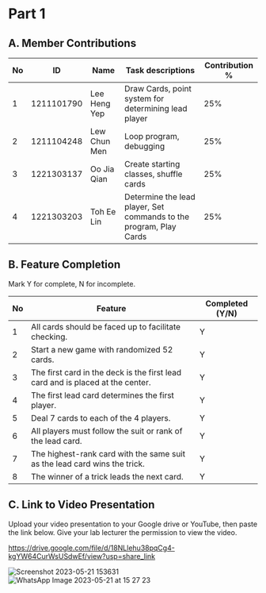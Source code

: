 # Part 1

## A. Member Contributions

No | ID         | Name             | Task descriptions                                                  | Contribution %
-- | ---------- | ---------------- | ------------------------------------------------------------------ | --------------
1  | 1211101790 | Lee Heng Yep     | Draw Cards, point system for determining lead player               | 25%
2  | 1211104248 | Lew Chun Men     | Loop program, debugging                                            | 25%
3  | 1221303137 | Oo Jia Qian      | Create starting classes, shuffle cards                             | 25%
4  | 1221303203 | Toh Ee Lin       | Determine the lead player, Set commands to the program, Play Cards | 25%
                                   

## B. Feature Completion

Mark Y for complete, N for incomplete.

No | Feature                                                                         | Completed (Y/N)
-- | ------------------------------------------------------------------------------- | ---------------
1  | All cards should be faced up to facilitate checking.                            |        Y
2  | Start a new game with randomized 52 cards.                                      |        Y
3  | The first card in the deck is the first lead card and is placed at the center.  |        Y
4  | The first lead card determines the first player.                                |        Y
5  | Deal 7 cards to each of the 4 players.                                          |        Y
6  | All players must follow the suit or rank of the lead card.                      |        Y
7  | The highest-rank card with the same suit as the lead card wins the trick.       |        Y
8  | The winner of a trick leads the next card.                                      |        Y


## C. Link to Video Presentation

Upload your video presentation to your Google drive or YouTube, then paste the link below. Give your lab lecturer the permission to view the video.

https://drive.google.com/file/d/18NLlehu38pqCg4-kgYW64CurWsUSdwEf/view?usp=share_link 

![Screenshot 2023-05-21 153631](https://github.com/leeyep/GoBoom/assets/123854278/37894644-761a-4c99-8cac-6c659532e948)
![WhatsApp Image 2023-05-21 at 15 27 23](https://github.com/leeyep/GoBoom/assets/123854278/727e07ae-9a8b-40e2-abd9-3689a16c8d1d)

